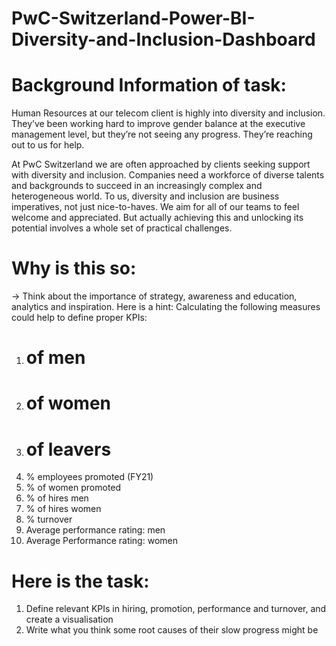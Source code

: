# PwC-Switzerland-Power-BI-Diversity-and-Inclusion-Dashboard
# Background Information of task:
Human Resources at our telecom client is highly into diversity and inclusion. They’ve been working hard to improve gender balance at the executive management level, but they’re not seeing any progress. 
They’re reaching out to us for help.

At PwC Switzerland we are often approached by clients seeking support with diversity and inclusion. Companies need a workforce of diverse talents and backgrounds to succeed in an increasingly complex and heterogeneous world. 
To us, diversity and inclusion are business imperatives, not just nice-to-haves. We aim for all of our teams to feel welcome and appreciated. But actually achieving this and unlocking its potential involves a whole set of practical challenges.

# Why is this so:

-> Think about the importance of strategy, awareness and education, analytics and inspiration. 
   Here is a hint: Calculating the following measures could help to define proper KPIs:

1. # of men
2. # of women
3. # of leavers
4. % employees promoted (FY21)
5. % of women promoted
6. % of hires men
7. % of hires women
8. % turnover 
9. Average performance rating: men
10. Average Performance rating: women

# Here is the task:

1. Define relevant KPIs in hiring, promotion, performance and turnover, and create a visualisation
2. Write what you think some root causes of their slow progress might be
